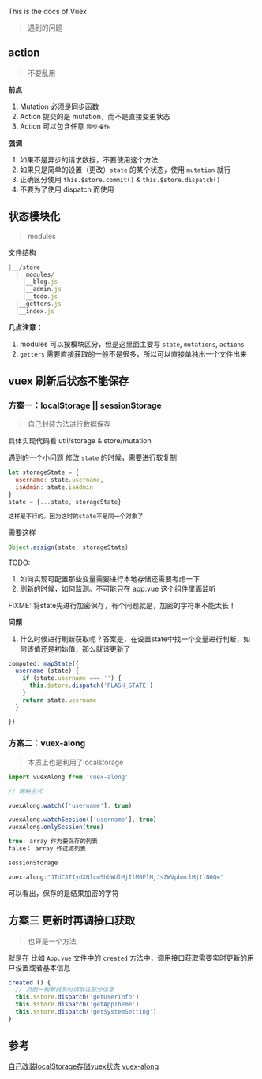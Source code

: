 This is the docs of Vuex

> 遇到的问题

## action

> 不要乱用

**前点**
1. Mutation 必须是同步函数
2. Action 提交的是 mutation，而不是直接变更状态
3. Action 可以包含任意 `异步操作`

**强调**
1. 如果不是异步的请求数据，不要使用这个方法
2. 如果只是简单的设置（更改）`state` 的某个状态，使用 `mutation` 就行
3. 正确区分使用 `this.$store.commit()` & `this.$store.dispatch()`
4. 不要为了使用 dispatch 而使用

## 状态模块化

> modules

文件结构
```js
|__/store
  |__modules/
    |__blog.js
    |__admin.js
    |__todo.js
  |__getters.js
  |__index.js
```

**几点注意：**
1. modules 可以按模块区分，但是这里面主要写 `state`, `mutations`, `actions`
2. `getters` 需要直接获取的一般不是很多，所以可以直接单独出一个文件出来

## vuex 刷新后状态不能保存

### 方案一：localStorage || sessionStorage

> 自己封装方法进行数据保存

具体实现代码看 util/storage & store/mutation

遇到的一个小问题
修改 `state` 的时候，需要进行软复制

```js
let storageState = {
  username: state.username,
  isAdmin: state.isAdmin
}
state = {...state, storageState}

这样是不行的。因为这时的state不是同一个对象了
```

需要这样

```js
Object.assign(state, storageState)
```

TODO:
1. 如何实现可配置那些变量需要进行本地存储还需要考虑一下
2. 刷新的时候，如何监测。不可能只在 app.vue 这个组件里面监听

FIXME:
将state先进行加密保存，有个问题就是，加密的字符串不能太长！

**问题**
1. 什么时候进行刷新获取呢？答案是，在设置state中找一个变量进行判断，如何该值还是初始值，那么就该更新了

```js
computed: mapState({
  username (state) {
    if (state.username === '') {
      this.$store.dispatch('FLASH_STATE')
    }
    return state.uesrname
  }

})
```

### 方案二：vuex-along

> 本质上也是利用了localstorage

```js
import vuexAlong from 'vuex-along'

// 两种方式

vuexAlong.watch(['username'], true)

vuexAlong.watchSeesion(['username'], true)
vuexAlong.onlySession(true)

true: array 作为要保存的列表
false： array 作过滤列表

sessionStorage

vuex-along:"JTdCJTIydXNlcm5hbWUlMjIlM0ElMjJsZWVpbmclMjIlN0Q="

```

可以看出，保存的是结果加密的字符


## 方案三 更新时再调接口获取

> 也算是一个方法

就是在 比如 `App.vue` 文件中的 `created` 方法中，调用接口获取需要实时更新的用户设置或者基本信息

```js
created () {
  // 页面一刷新就及时调取这部分信息
  this.$store.dispatch('getUserInfo')
  this.$store.dispatch('getAppTheme')
  this.$store.dispatch('getSystemSetting')
}
```


## 参考

[自己改装localStorage存储vuex状态](http://www.jb51.net/article/117701.htm)
[vuex-along](https://github.com/boenfu/vuex-along)

